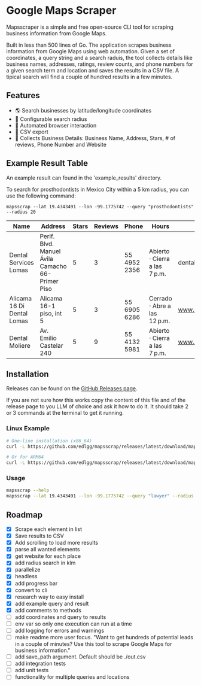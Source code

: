 # Google Maps Scraper

Mapsscraper is a simple and free open-source CLI tool for scraping business information from Google Maps.

Built in less than 500 lines of Go. The application scrapes business information from Google Maps using web automation. Given a set of coordinates, a query string and a search raduis, the tool collects details like business names, addresses, ratings, review counts, and phone numbers for a given search term and location and saves the results in a CSV file. A tipical search will find a couple of hundred results in a few minutes.

## Features

- 🌎 Search businesses by latitude/longitude coordinates
- 📍 Configurable search radius
- 🤖 Automated browser interaction
- 💾 CSV export
- 📱 Collects Business Details: Business Name, Address, Stars, # of reviews, Phone Number and Website

## Example Result Table

An example result can found in the 'example_results' directory.

To search for prosthodontists in Mexico City within a 5 km radius, you can use the following command:
```
mapsscrap --lat 19.4343491 --lon -99.1775742 --query "prosthodontists" --radius 20
```

| Name | Address | Stars | Reviews | Phone | Hours | Website |
| --- | --- | --- | --- | --- | --- | --- |
| Dental Services Lomas | Perif. Blvd. Manuel Ávila Camacho 66-Primer Piso | 5 | 3 | 55 4952 2356 | Abierto ⋅ Cierra a las 7 p.m. | dentalslomas.com.mx |
| Alicama 16 Di Dental Lomas | Alicama 16-1 piso, int 5 | 5 | 3 | 55 6905 6286 | Cerrado ⋅ Abre a las 12 p.m. | www.doctoralia.com.mx|
| Dental Moliere | Av. Emilio Castelar 240 | 5 | 9 | 55 4132 5981 | Abierto ⋅ Cierra a las 7 p.m. | www.dentalmoliere.com.mx |


## Installation

Releases can be found on the [GitHub Releases page](https://github.com/edlgg/mapsscrap/releases).

If you are not sure how this works copy the content of this file and of the release page to you LLM of choice and ask it how to do it.
It should take 2 or 3 commands at the terminal to get it running.

### Linux Example
```bash
# One-line installation (x86_64)
curl -L https://github.com/edlgg/mapsscrap/releases/latest/download/mapsscrap_linux_x86_64 -o mapsscrap && chmod +x mapsscrap && sudo mv mapsscrap /usr/local/bin/

# Or for ARM64
curl -L https://github.com/edlgg/mapsscrap/releases/latest/download/mapsscrap_linux_arm64 -o mapsscrap && chmod +x mapsscrap && sudo mv mapsscrap /usr/local/bin/
```

### Usage
```bash
mapsscrap --help
mapsscrap --lat 19.4343491 --lon -99.1775742 --query "lawyer" --radius 20
```

## Roadmap
- [x] Scrape each element in list
- [x] Save results to CSV
- [x] Add scrolling to load more results
- [x] parse all wanted elements
- [x] get website for each place
- [x] add radius search in klm
- [x] parallelize
- [x] headless
- [x] add progress bar
- [x] convert to cli
- [x] research way to easy install
- [x] add example query and result
- [x] add comments to methods
- [ ] add coordinates and query to results
- [ ] env var so only one execution can run at a time
- [ ] add logging for errors and warnings
- [ ] make readme more user focus. "Want to get hundreds of potential leads in a couple of minutes? Use this tool to scrape Google Maps for business information."
- [ ] add save_path argument. Default should be ./out.csv
- [ ] add integration tests
- [ ] add unit tests
- [ ] functionality for multiple queries and locations
